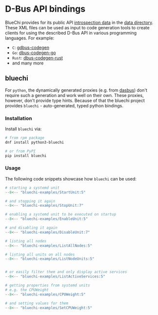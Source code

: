 <!-- markdownlint-disable-file MD041 -->
# D-Bus API bindings

BlueChi provides for its public API
[introspection data](https://dbus.freedesktop.org/doc/dbus-specification.html#introspection-format) in the
[data directory](https://github.com/containers/bluechi/tree/main/data). These XML files can be used as input to code
generation tools to create clients for using the described D-Bus API in various programming languages.
For example:

- `C`: [gdbus-codegen](https://developer-old.gnome.org/gio/stable/gdbus-codegen.html)
- `Go`: [dbus-codegen-go](https://github.com/amenzhinsky/dbus-codegen-go)
- `Rust`: [dbus-codegen-rust](https://crates.io/crates/dbus-codegen)
- and many more

## bluechi

For `python`, the dynamically generated proxies (e.g. from [dasbus](https://github.com/rhinstaller/dasbus)) don't
require such a generation and work well on their own. These proxies, however, don't provide type hints. Because of that
the bluechi project provides `bluechi` - auto-generated, typed python bindings.

### Installation

Install `bluechi` via:

```bash
# from rpm package
dnf install python3-bluechi

# or from PyPI
pip install bluechi
```

### Usage

The following code snippets showcase how `bluechi` can be used:

```python
# starting a systemd unit
--8<-- "bluechi-examples/StartUnit:5"

# and stopping it again
--8<-- "bluechi-examples/StopUnit:7"
```

```python
# enabling a systemd unit to be executed on startup
--8<-- "bluechi-examples/EnableUnit:5"

# and disabling it again
--8<-- "bluechi-examples/DisableUnit:7"
```

```python
# listing all nodes
--8<-- "bluechi-examples/ListAllNodes:5"
```

```python
# listing all units on all nodes
--8<-- "bluechi-examples/ListNodeUnits:5"


# or easily filter them and only display active services
--8<-- "bluechi-examples/ListActiveServices:5"
```

```python
# getting properties from systemd units
# e.g. the CPUWeight
--8<-- "bluechi-examples/CPUWeight:5"

# and setting values for them
--8<-- "bluechi-examples/SetCPUWeight:5"
```
